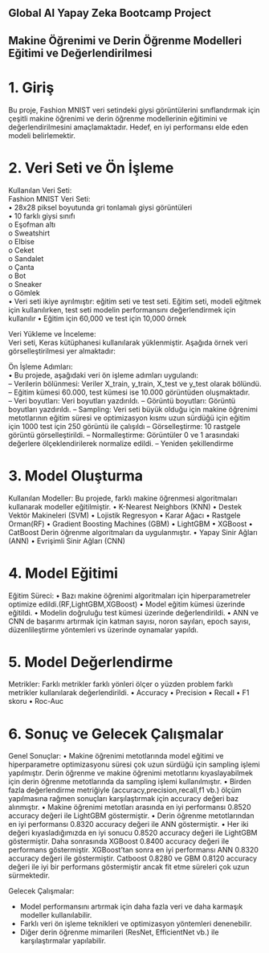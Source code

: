 ## Global AI Yapay Zeka Bootcamp Project
## Makine Öğrenimi ve Derin Öğrenme Modelleri Eğitimi ve Değerlendirilmesi
# 1. Giriş	
Bu proje, Fashion MNIST veri setindeki giysi görüntülerini sınıflandırmak için çeşitli makine öğrenimi ve derin öğrenme modellerinin eğitimini ve değerlendirilmesini amaçlamaktadır. Hedef, en iyi performansı elde eden modeli belirlemektir.

# 2. Veri Seti ve Ön İşleme
Kullanılan Veri Seti:  
Fashion MNIST Veri Seti:  
•	28x28 piksel boyutunda gri tonlamalı giysi görüntüleri  
•	10 farklı giysi sınıfı  
o	Eşofman altı  
o	Sweatshirt  
o	Elbise  
o	Ceket  
o	Sandalet  
o	Çanta   
o	Bot  
o	Sneaker  
o	Gömlek  
•	Veri seti ikiye ayrılmıştır: eğitim seti ve test seti. Eğitim seti, modeli eğitmek için kullanılırken, test seti modelin performansını değerlendirmek için kullanılır
•	Eğitim için 60,000 ve test için 10,000 örnek  

Veri Yükleme ve İnceleme:  
Veri seti, Keras kütüphanesi kullanılarak yüklenmiştir. Aşağıda örnek veri görselleştirilmesi yer almaktadır:  
  
Ön İşleme Adımları:  
•	Bu projede, aşağıdaki veri ön işleme adımları uygulandı:   
–	Verilerin bölünmesi: Veriler X_train, y_train, X_test ve y_test olarak bölündü.  
–	Eğitim kümesi 60.000, test kümesi ise 10.000 görüntüden oluşmaktadır.  
–	Veri boyutları: Veri boyutları yazdırıldı.
–	Görüntü boyutları: Görüntü boyutları yazdırıldı.
–	Sampling: Veri seti büyük olduğu için makine öğrenimi metotlarının eğitim süresi ve optimizasyon kısmı uzun sürdüğü için eğitim için 1000 test için 250 görüntü ile çalışıldı
–	Görselleştirme: 10 rastgele görüntü görselleştirildi.
–	Normalleştirme:  Görüntüler  0 ve 1 arasındaki değerlere ölçeklendirilerek normalize edildi.
–	Yeniden şekillendirme

# 3. Model Oluşturma
Kullanılan Modeller:
Bu projede, farklı makine öğrenmesi algoritmaları kullanarak modeller eğitilmiştir.
•	K-Nearest Neighbors (KNN)
•	Destek Vektör Makineleri (SVM)
•	Lojistik Regresyon
•	Karar Ağacı
•	Rastgele Orman(RF)
•	Gradient Boosting Machines (GBM)
•	LightGBM
•	XGBoost
•	CatBoost
Derin öğrenme algoritmaları da uygulanmıştır.
•	Yapay Sinir Ağları (ANN)
•	Evrişimli Sinir Ağları (CNN)

# 4. Model Eğitimi
Eğitim Süreci:
•	Bazı makine öğrenimi algoritmaları için hiperparametreler optimize edildi.(RF,LightGBM,XGBoost)
•	Model eğitim kümesi üzerinde eğitildi.
•	Modelin doğruluğu test kümesi üzerinde değerlendirildi.
•	ANN ve CNN de başarımı artırmak için katman sayısı, noron sayıları, epoch sayısı, düzenlileştirme yöntemleri vs üzerinde oynamalar yapıldı.

# 5. Model Değerlendirme
Metrikler:
Farklı metrikler farklı yönleri ölçer o yüzden problem farklı metrikler kullanılarak değerlendirildi.
•	Accuracy
•	Precision
•	Recall
•	F1 skoru
•	Roc-Auc

# 6. Sonuç ve Gelecek Çalışmalar
Genel Sonuçlar:
•	Makine öğrenimi metotlarında model eğitimi ve hiperparametre optimizasyonu süresi çok uzun sürdüğü için sampling işlemi yapılmıştır. Derin öğrenme ve makine öğrenimi metotlarını kıyaslayabilmek için derin öğrenme metotlarında da sampling işlemi kullanılmıştır.
•	 Birden fazla değerlendirme metriğiyle (accuracy,precision,recall,f1 vb.) ölçüm yapılmasına rağmen sonuçları karşılaştırmak için accuracy değeri baz alınmıştır.
•	Makine öğrenimi metotları arasında en iyi performansı 0.8520 accuracy değeri ile LightGBM göstermiştir.
•	 Derin öğrenme metotlarından en iyi performansı 0.8320 accuracy değeri ile ANN göstermiştir.
•	Her iki değeri kıyasladığımızda en iyi sonucu 0.8520 accuracy değeri ile LightGBM göstermiştir. Daha sonrasında XGBoost 0.8400 accuracy değeri ile performans göstermiştir. XGBoost’tan sonra en iyi performansı ANN 0.8320 accuracy değeri ile göstermiştir. Catboost 0.8280 ve GBM 0.8120 accuracy değeri ile iyi bir performans göstermiştir ancak fit etme süreleri çok uzun sürmektedir.


Gelecek Çalışmalar:
- Model performansını artırmak için daha fazla veri ve daha karmaşık modeller kullanılabilir.
- Farklı veri ön işleme teknikleri ve optimizasyon yöntemleri denenebilir.
- Diğer derin öğrenme mimarileri (ResNet, EfficientNet vb.) ile karşılaştırmalar yapılabilir.
